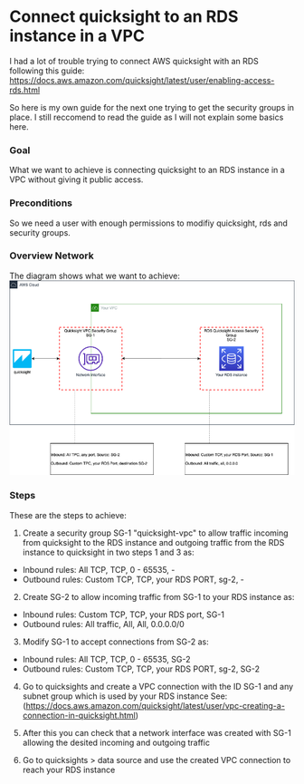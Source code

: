 # Connect quicksight to an RDS instance in a VPC

I had a lot of trouble trying to connect AWS quicksight with an RDS following this guide: https://docs.aws.amazon.com/quicksight/latest/user/enabling-access-rds.html

So here is my own guide for the next one trying to get the security groups in place. I still reccomend to read the guide as I will not explain some basics here.

### Goal
What we want to achieve is connecting quicksight to an RDS instance in a VPC without giving it public access.

### Preconditions
So we need a user with enough permissions to modifiy quicksight, rds and security groups.

### Overview Network
The diagram shows what we want to achieve:
![Diagram](./Quicksight-connection.png)

### Steps
These are the steps to achieve:
1. Create a security group SG-1 "quicksight-vpc" to allow traffic incoming from quicksight to the RDS instance and outgoing traffic from the RDS instance to quicksight in two steps 1 and 3 as:
* Inbound rules: All TCP,	TCP,	0 - 65535,	-
* Outbound rules: Custom TCP,	TCP,	your RDS PORT, sg-2, -

2. Create SG-2 to allow incoming traffic from SG-1 to your RDS instance as:
* Inbound rules: Custom TCP,	TCP,	your RDS port,	SG-1
* Outbound rules: All traffic,	All,	All,	0.0.0.0/0

3. Modify SG-1 to accept connections from SG-2 as:
* Inbound rules: All TCP,	TCP,	0 - 65535,	SG-2
* Outbound rules: Custom TCP,	TCP,	your RDS PORT, sg-2, SG-2

4. Go to quicksights and create a VPC connection with the ID SG-1 and any subnet group which is used by your RDS instance See: (https://docs.aws.amazon.com/quicksight/latest/user/vpc-creating-a-connection-in-quicksight.html)

5. After this you can check that a network interface was created with SG-1 allowing the desited incoming and outgoing traffic 

6. Go to quicksights > data source and use the created VPC connection to reach your RDS instance
